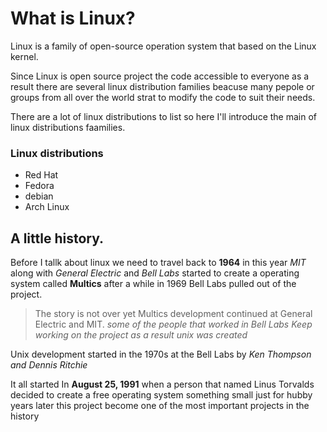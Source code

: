 # What is Linux?

Linux is a family of open-source operation system 
that based on the Linux kernel.

Since Linux is open source project the code accessible to everyone
as a result there are several linux distribution families
beacuse many pepole or groups from all over the world 
strat to modify the code to suit their needs. 

There are a lot of linux distributions to list
so here I'll introduce the main of linux distributions faamilies.

### Linux distributions
* Red Hat
* Fedora
* debian
* Arch Linux

## A little history.
Before I tallk about linux we need to travel back to **1964** in this year
*MIT* along with *General Electric* and *Bell Labs*
started to create a operating system called **Multics**
after a while in 1969 Bell Labs pulled out of the project.

> The story is not over yet
Multics development continued at General Electric and MIT.
*some of the people that worked in Bell Labs Keep working on the project as a result unix was created*

Unix development started in the 1970s at the Bell Labs by *Ken Thompson and Dennis Ritchie*



It all started In **August 25, 1991** when a person that named Linus Torvalds 
decided to create a free operating system something small just for hubby
years later this project become one of the most important projects in the history

  
